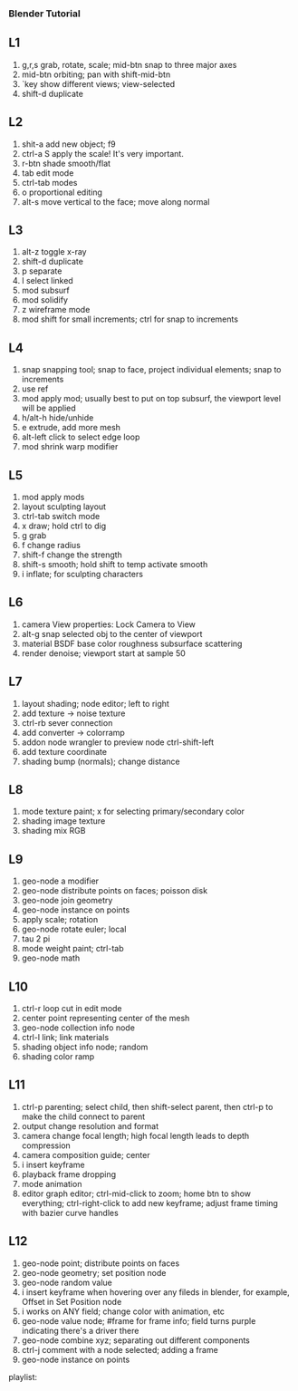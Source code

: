 ### Blender Tutorial

## L1
1. g,r,s    grab, rotate, scale; mid-btn snap to three major axes
2. mid-btn  orbiting; pan with shift-mid-btn
3. `key     show different views; view-selected
4. shift-d  duplicate

## L2
1. shit-a   add new object; f9
2. ctrl-a S apply the scale! It's very important. 
3. r-btn    shade smooth/flat
4. tab      edit mode
5. ctrl-tab modes
6. o        proportional editing
7. alt-s    move vertical to the face; move along normal

## L3
1. alt-z    toggle x-ray
2. shift-d  duplicate
3. p        separate    
4. l        select linked
5. mod      subsurf 
6. mod      solidify 
7. z        wireframe mode
8. mod      shift for small increments;
            ctrl for snap to increments

## L4
1. snap     snapping tool; 
            snap to face, project individual elements;
            snap to increments
2. use ref
3. mod      apply mod; usually best to put on top
            subsurf, the viewport level will be applied
4. h/alt-h  hide/unhide
5. e        extrude, add more mesh
6. alt-left click to select edge loop 
7. mod      shrink warp modifier

## L5
1. mod      apply mods
2. layout   sculpting layout
3. ctrl-tab switch mode
4. x        draw; hold ctrl to dig
5. g        grab
6. f        change radius
7. shift-f  change the strength 
8. shift-s  smooth; hold shift to temp activate smooth
9. i        inflate; for sculpting characters

## L6
1. camera   View properties: Lock Camera to View
2. alt-g    snap selected obj to the center of viewport
3. material BSDF
            base color
            roughness
            subsurface scattering
4. render   denoise; viewport start at sample 50

## L7
1. layout   shading; node editor; left to right
2. add      texture -> noise texture
3. ctrl-rb  sever connection
4. add      converter -> colorramp
5. addon    node wrangler to preview node ctrl-shift-left
6. add      texture coordinate
7. shading  bump (normals); change distance

## L8
1. mode     texture paint; x for selecting primary/secondary color
2. shading  image texture
3. shading  mix RGB

## L9
1. geo-node a modifier 
2. geo-node distribute points on faces; poisson disk
3. geo-node join geometry
4. geo-node instance on points
5. apply    scale; rotation
6. geo-node rotate euler; local
7. tau      2 pi
8. mode     weight paint; ctrl-tab
9. geo-node math

## L10
1. ctrl-r   loop cut in edit mode
2. center   point representing center of the mesh
3. geo-node collection info node
4. ctrl-l   link; link materials
5. shading  object info node; random 
6. shading  color ramp

## L11
1. ctrl-p   parenting; select child, then shift-select parent, then ctrl-p to make the child connect to parent
2. output   change resolution and format
3. camera   change focal length; high focal length leads to depth compression 
4. camera   composition guide; center
5. i        insert keyframe
6. playback frame dropping
7. mode     animation
8. editor   graph editor; ctrl-mid-click to zoom; home btn to show everything; ctrl-right-click to add new keyframe; adjust frame timing with bazier curve handles

## L12
1. geo-node point; distribute points on faces
2. geo-node geometry; set position node
3. geo-node random value
4. i        insert keyframe when hovering over any fileds in blender, for example, Offset in Set Position node 
5. i        works on ANY field; change color with animation, etc
6. geo-node value node; #frame for frame info; field turns purple indicating there's a driver there
7. geo-node combine xyz; separating out different components
8. ctrl-j   comment with a node selected; adding a frame
9. geo-node instance on points

playlist:
